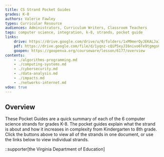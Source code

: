 ```yaml
---
title: CS Strand Pocket Guides
grades: K-8
authors: Valerie Fawley
types: Curricular Resource
audiences: Administrators, Curriculum Writers, Classroom Teachers
tags: computer science, integration, k-8, strands, pocket guide
links:
    drive: https://drive.google.com/drive/u/0/folders/1xM9merQyJEKALJaIKpczHdo33Nj48nPR
    pdf: https://drive.google.com/file/d/1yqnz-cQiP5xyJI6nivo6Te9tgmgsCEx4/view?usp=drive_link
    goopen: https://goopenva.org/courseware/lesson/6177/overview
contents:
    - ./algorithms-programming.md
    - ./computing-systems.md
    - ./cybersecurity.md
    - ./data-analysis.md
    - ./impacts.md
    - ./networks-internet.md
vdoe: true
---
```


## Overview

These Pocket Guides are a quick summary of each of the 6 computer science strands for grades K-8. The pocket guides explain what the strand is about and how it increases in complexity from Kindergarten to 8th grade. Click the buttons above to view all of the strands in one document, or use the links below to view individual strands.

::supporter[the Virginia Department of Education]